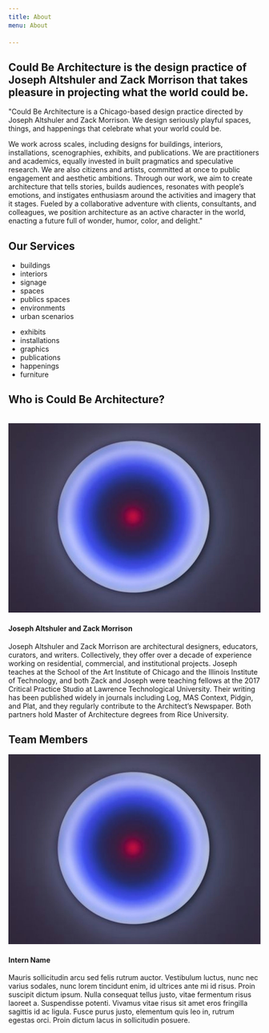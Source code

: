 ```yaml
---
title: About
menu: About

---
```


<div id="about">
<h2>Could Be Architecture is the design practice of Joseph Altshuler and Zack Morrison that takes pleasure in projecting what the world could be.</h2>

<p>
"Could Be Architecture is a Chicago-based design practice directed by Joseph Altshuler and Zack Morrison. We design seriously playful spaces, things, and happenings that celebrate what your world could be.

We work across scales, including designs for buildings, interiors, installations, scenographies, exhibits, and publications. We are practitioners and academics, equally invested in built pragmatics and speculative research. We are also citizens and artists, committed at once to public engagement and aesthetic ambitions. Through our work, we aim to create architecture that tells stories, builds audiences, resonates with people’s emotions, and instigates enthusiasm around the activities and imagery that it stages. Fueled by a collaborative adventure with clients, consultants, and colleagues, we position architecture as an active character in the world, enacting a future full of wonder, humor, color, and delight." </p>

<h2>Our Services</h2>

<div class="teamcontainer">
<div class="teammember">
	<ul> 
		<li>buildings</li>
		<li>interiors</li>
		<li>signage</li>
		<li>spaces</li>
		<li>publics spaces</li>
		<li>environments</li>
		<li>urban scenarios</li>
	</ul>
</div>
<div class="teammember">
	<ul>
		<li>exhibits</li>
		<li>installations</li> 
		<li>graphics</li>
		<li>publications </li>
		<li>happenings</li>
		<li>furniture</li>
	</ul>
</div>
</div>

<h2> Who is Could Be Architecture?</h2>
</br>
<div class="teamcontainer">
    <div class="teammember">
        <img src="/user/pages/04.about/joseph.jpg">
    </div>
<div class="teammember">
  <h4 >Joseph Altshuler and Zack Morrison</h4>
<p>Joseph Altshuler and Zack Morrison are architectural designers, educators, curators, and writers. Collectively, they offer over a decade of experience working on residential, commercial, and institutional projects. Joseph teaches at the School of the Art Institute of Chicago and the Illinois Institute of Technology, and both Zack and Joseph were teaching fellows at the 2017 Critical Practice Studio at Lawrence Technological University. Their writing has been published widely in journals including Log, MAS Context, Pidgin, and Plat, and they regularly contribute to the Architect’s Newspaper. Both partners hold Master of Architecture degrees from Rice University.</p>
  </div>
</div>

<h2>Team Members</h2>
<div class="teamcontainer">
     <div class="teammember">
        <img src="/user/pages/04.about/joseph.jpg">
    </div>
<div class="teammember">
<h4 >Intern Name</h4>
<p>Mauris sollicitudin arcu sed felis rutrum auctor. Vestibulum luctus, nunc nec varius sodales, nunc lorem tincidunt enim, id ultrices ante mi id risus. Proin suscipit dictum ipsum. Nulla consequat tellus justo, vitae fermentum risus laoreet a. Suspendisse potenti. Vivamus vitae risus sit amet eros fringilla sagittis id ac ligula. Fusce purus justo, elementum quis leo in, rutrum egestas orci. Proin dictum lacus in sollicitudin posuere.</p>
</div>
</div>
</br>
</div>